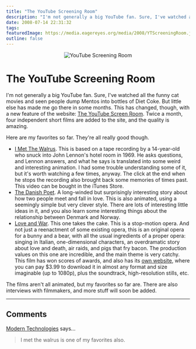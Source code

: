 ```yaml
---
title: "The YouTube Screening Room"
description: "I'm not generally a big YouTube fan. Sure, I've watched all the funny cat movies and seen people dump Mentos into bottles of Diet Coke. But little else has made me go there in some months. This has changed, though, with a new feature of the website: The YouTube Screen Room. Twice a month, four independent short films are added to the site, and the quality is amazing."
date: 2008-07-14 22:31:32
tags: 
featuredImage: https://media.eagereyes.org/media/2008/YTScreeningRoom.jpg
outline: false
---
```


<p align="center"><img src="https://media.eagereyes.org/media/2008/YTScreeningRoom.jpg" border="0" alt="YouTube Screening Room" /></p>

# The YouTube Screening Room

I'm not generally a big YouTube fan. Sure, I've watched all the funny cat movies and seen people dump Mentos into bottles of Diet Coke. But little else has made me go there in some months. This has changed, though, with a new feature of the website: <a href="http://youtube.com/ytscreeningroom">The YouTube Screen Room</a>. Twice a month, four independent short films are added to the site, and the quality is amazing.

Here are my favorites so far. They're all really good though.

<ul>
<li><a href="http://youtube.com/ytscreeningroom?v=jmR0V6s3NKk">I Met The Walrus</a>. This is based on a tape recording by a 14-year-old who snuck into John Lennon's hotel room in 1969. He asks questions, and Lennon answers, and what he says is translated into some weird and interesting animation. I had some trouble understanding some of it, but it's worth watching a few times, anyway. The click at the end when he stops the recording also brought back some memories of times past. This video can be bought in the iTunes Store.</li>
<li><a href="http://youtube.com/ytscreeningroom?v=iTef0HWbW_M">The Danish Poet</a>. A long-winded but surprisingly interesting story about how two people meet and fall in love. This is also animated, using a seemingly simple but very clever style. There are lots of interesting little ideas in it, and you also learn some interesting things about the relationship between Denmark and Norway.</li>
<li><a href="http://youtube.com/ytscreeningroom?v=jiSu3YCDEuw">Love and War</a>. This one takes the cake. This is a stop-motion opera. And not just a reenactment of some existing opera, this is an original opera for a bunny and a bear, with all the usual ingredients of a proper opera: singing in Italian, one-dimensional characters, an overdramatic story about love and death, air raids, and pigs that fry bacon. The production values on this one are incredible, and the main theme is very catchy. This film has won scores of awards, and also has its <a href="http://loveandwar.se/">own website</a>, where you can pay $3.99 to download it in almost any format and size imaginable (up to 1080p), plus the soundtrack, high-resolution stills, etc.</li>
</ul>
<div>The films aren't all animated, but my favorites so far are. There are also interviews with filmmakers, and more stuff will soon be added.</div>


<PostedBy />


<aside class="comments">

---
## Comments

<a href="http://techengage.com" rel="nofollow noopener" target="_blank">Modern Technologies</a> says…
>	<p>I met the walrus is one of my favorites also.</p>

</aside>

